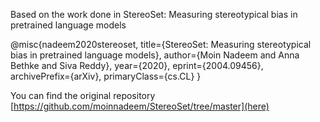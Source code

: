 
Based on the work done in StereoSet: Measuring stereotypical bias in pretrained language models

@misc{nadeem2020stereoset,
    title={StereoSet: Measuring stereotypical bias in pretrained language models},
    author={Moin Nadeem and Anna Bethke and Siva Reddy},
    year={2020},
    eprint={2004.09456},
    archivePrefix={arXiv},
    primaryClass={cs.CL}
}

You can find the original repository [https://github.com/moinnadeem/StereoSet/tree/master](here)